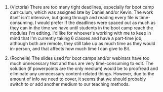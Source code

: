 1. (Victoria) There are too many tight deadlines, especially for boot camp curriculum, which was assigned late by Daniel and/or Kevin. The work itself isn't intensive, but going through and reading every file is time-consuming. I would prefer if the deadlines were spaced out as much as they can in the time we have until students in the boot camp reach the modules I'm editing. I'd like for whoever's working with me to keep in mind that I'm currently taking 6 classes and have a part-time job; although both are remote, they still take up as much time as they would in-person, and that affects how much time I can give to Bit.

2. (Rochelle) The slides used for boot camps and/or webinars have too much unnecessary text and thus are very time-consuming to edit. The solution (if powerpoints are the only medium) would be to proofread and eliminate any unnecessary content-related things. However, due to the amount of info we need to cover, it seems that we should probably switch to or add another medium to our teaching methods.
